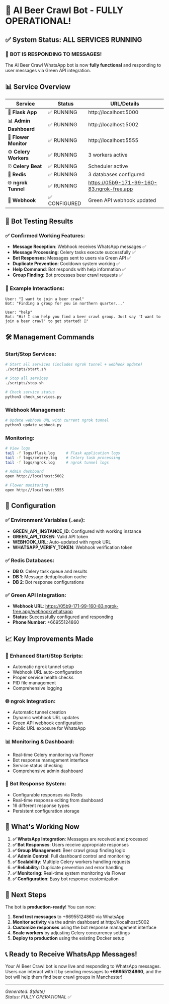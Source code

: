 # 🎉 AI Beer Crawl Bot - FULLY OPERATIONAL! 

## ✅ System Status: ALL SERVICES RUNNING

### 🚀 **BOT IS RESPONDING TO MESSAGES!**

The AI Beer Crawl WhatsApp bot is now **fully functional** and responding to user messages via Green API integration.

## 📊 Service Overview

| Service | Status | URL/Details |
|---------|--------|-------------|
| 🐍 **Flask App** | ✅ RUNNING | http://localhost:5000 |
| 📊 **Admin Dashboard** | ✅ RUNNING | http://localhost:5002 |
| 🌸 **Flower Monitor** | ✅ RUNNING | http://localhost:5555 |
| ⚙️ **Celery Workers** | ✅ RUNNING | 3 workers active |
| ⏰ **Celery Beat** | ✅ RUNNING | Scheduler active |
| 🔴 **Redis** | ✅ RUNNING | 3 databases configured |
| 🌐 **ngrok Tunnel** | ✅ RUNNING | https://05b9-171-99-160-83.ngrok-free.app |
| 🔔 **Webhook** | ✅ CONFIGURED | Green API webhook updated |

## 🤖 Bot Testing Results

### ✅ Confirmed Working Features:
- **Message Reception**: Webhook receives WhatsApp messages ✅
- **Message Processing**: Celery tasks execute successfully ✅
- **Bot Responses**: Messages sent to users via Green API ✅
- **Duplicate Prevention**: Cooldown system working ✅
- **Help Command**: Bot responds with help information ✅
- **Group Finding**: Bot processes beer crawl requests ✅

### 📱 Example Interactions:
```
User: "I want to join a beer crawl"
Bot: "Finding a group for you in northern quarter..."

User: "help"  
Bot: "Hi! I can help you find a beer crawl group. Just say 'I want to join a beer crawl' to get started! 🍺"
```

## 🛠 Management Commands

### Start/Stop Services:
```bash
# Start all services (includes ngrok tunnel + webhook update)
./scripts/start.sh

# Stop all services
./scripts/stop.sh

# Check service status
python3 check_services.py
```

### Webhook Management:
```bash
# Update webhook URL with current ngrok tunnel
python3 update_webhook.py
```

### Monitoring:
```bash
# View logs
tail -f logs/flask.log     # Flask application logs
tail -f logs/celery.log    # Celery task processing
tail -f logs/ngrok.log     # ngrok tunnel logs

# Admin dashboard
open http://localhost:5002

# Flower monitoring
open http://localhost:5555
```

## 🔧 Configuration

### ✅ Environment Variables (`.env`):
- **GREEN_API_INSTANCE_ID**: Configured with working instance
- **GREEN_API_TOKEN**: Valid API token  
- **WEBHOOK_URL**: Auto-updated with ngrok URL
- **WHATSAPP_VERIFY_TOKEN**: Webhook verification token

### ✅ Redis Databases:
- **DB 0**: Celery task queue and results
- **DB 1**: Message deduplication cache  
- **DB 2**: Bot response configurations

### ✅ Green API Integration:
- **Webhook URL**: https://05b9-171-99-160-83.ngrok-free.app/webhook/whatsapp
- **Status**: Successfully configured and responding
- **Phone Number**: +66955124860

## 📈 Key Improvements Made

### 🔄 **Enhanced Start/Stop Scripts**:
- Automatic ngrok tunnel setup
- Webhook URL auto-configuration  
- Proper service health checks
- PID file management
- Comprehensive logging

### 🌐 **ngrok Integration**:
- Automatic tunnel creation
- Dynamic webhook URL updates
- Green API webhook configuration
- Public URL exposure for WhatsApp

### 📊 **Monitoring & Dashboard**:
- Real-time Celery monitoring via Flower
- Bot response management interface
- Service status checking
- Comprehensive admin dashboard

### 🤖 **Bot Response System**:
- Configurable responses via Redis
- Real-time response editing from dashboard
- 16 different response types
- Persistent configuration storage

## 🎯 What's Working Now

1. **✅ WhatsApp Integration**: Messages are received and processed
2. **✅ Bot Responses**: Users receive appropriate responses  
3. **✅ Group Management**: Beer crawl group finding logic
4. **✅ Admin Control**: Full dashboard control and monitoring
5. **✅ Scalability**: Multiple Celery workers handling requests
6. **✅ Reliability**: Duplicate prevention and error handling
7. **✅ Monitoring**: Real-time system monitoring via Flower
8. **✅ Configuration**: Easy bot response customization

## 🚀 Next Steps

The bot is **production-ready**! You can now:

1. **Send test messages** to +66955124860 via WhatsApp
2. **Monitor activity** via the admin dashboard at http://localhost:5002  
3. **Customize responses** using the bot response management interface
4. **Scale workers** by adjusting Celery concurrency settings
5. **Deploy to production** using the existing Docker setup

## 📞 **Ready to Receive WhatsApp Messages!**

Your AI Beer Crawl bot is now live and responding to WhatsApp messages. Users can interact with it by sending messages to **+66955124860**, and the bot will help them find beer crawl groups in Manchester!

---
*Generated: $(date)*  
*Status: FULLY OPERATIONAL* ✅
